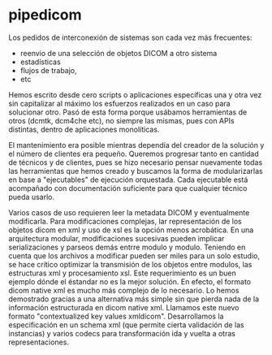 # pipedicom

Los pedidos de interconexión de sistemas son cada vez más frecuentes:
- reenvio de una selección de objetos DICOM a otro sistema
- estadísticas
- flujos de trabajo,
- etc

Hemos escrito desde cero scripts o aplicaciones específicas una y otra vez sin capitalizar al máximo los esfuerzos realizados en un caso para solucionar otro. Pasó de esta forma porque usábamos herramientas de otros (dcmtk, dcm4che etc), no siempre las mismas, pues con APIs distintas,  dentro de aplicaciones monolíticas.

El mantenimiento era posible mientras dependía del creador de la solución y el número de clientes era pequeño. Queremos progresar tanto en cantidad de técnicos y de clientes, pues se hizo necesario pensar nuevamente todas las herramientas que hemos creado y buscamos la forma de modularizarlas en base a "ejecutables" de ejecución orquestada. Cada ejecutable está acompañado con documentación suficiente para que cualquier técnico pueda usarlo.

Varios casos de uso requieren leer la metadata DICOM y eventualmente modificarla. Para modificaciones complejas, lar representación de los objetos dicom en xml  y uso de xsl es la opción menos acrobática. En una arquitectura modular, modificaciones sucesivas pueden implicar serializaciones y parseos demás entrre modulo y modulo. Teniendo en cuenta que los archivos a modificar pueden ser miles para un solo estudio, se hace crítico optimizar la transmisión de los objetos entre modulos, las estructuras xml y procesamiento xsl. Este requerimiento es un buen ejemplo dónde el éstandar no es la mejor solución. En efecto, el formato dicom native xml es mucho más complejo de lo necesario. Lo hemos demostrado gracias a una alternativa más simple sin que pierda nada de la información estructurada en dicom native xml. Llamamos este nuevo formato "contextualized key values xmldicom". Desarrollamos la especificación en un schema xml (que permite cierta validación de las instancias) y varios codecs para transformación ida y vuelta a otras representaciones.

